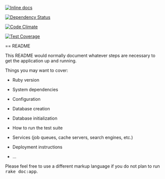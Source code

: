 [![Inline docs](http://inch-ci.org/github/brownjohnf/OverRealm.svg?branch=master)](http://inch-ci.org/github/brownjohnf/OverRealm)

[![Dependency Status](https://gemnasium.com/brownjohnf/OverRealm.svg)](https://gemnasium.com/brownjohnf/OverRealm)

[![Code Climate](https://codeclimate.com/github/brownjohnf/OverRealm/badges/gpa.svg)](https://codeclimate.com/github/brownjohnf/OverRealm)

[![Test Coverage](https://codeclimate.com/github/brownjohnf/OverRealm/badges/coverage.svg)](https://codeclimate.com/github/brownjohnf/OverRealm/coverage)

== README


This README would normally document whatever steps are necessary to get the
application up and running.

Things you may want to cover:

* Ruby version

* System dependencies

* Configuration

* Database creation

* Database initialization

* How to run the test suite

* Services (job queues, cache servers, search engines, etc.)

* Deployment instructions

* ...


Please feel free to use a different markup language if you do not plan to run
<tt>rake doc:app</tt>.
